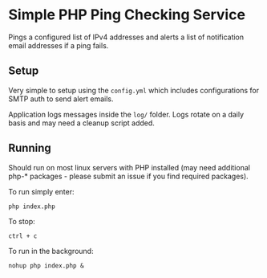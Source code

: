 # Simple PHP Ping Checking Service

Pings a configured list of IPv4 addresses and alerts a list of notification email addresses if a ping fails.

## Setup

Very simple to setup using the `config.yml` which includes configurations for SMTP auth to send alert emails.

Application logs messages inside the `log/` folder. Logs rotate on a daily basis and may need a cleanup script added.

## Running

Should run on most linux servers with PHP installed (may need additional php-* packages - please submit an issue if you find required packages).

To run simply enter:

`php index.php`

To stop:

`ctrl + c`

To run in the background:

`nohup php index.php &`
